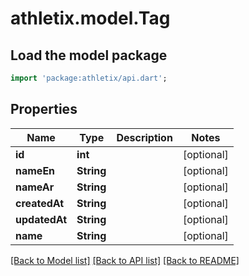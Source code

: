 # athletix.model.Tag

## Load the model package
```dart
import 'package:athletix/api.dart';
```

## Properties
Name | Type | Description | Notes
------------ | ------------- | ------------- | -------------
**id** | **int** |  | [optional] 
**nameEn** | **String** |  | [optional] 
**nameAr** | **String** |  | [optional] 
**createdAt** | **String** |  | [optional] 
**updatedAt** | **String** |  | [optional] 
**name** | **String** |  | [optional] 

[[Back to Model list]](../README.md#documentation-for-models) [[Back to API list]](../README.md#documentation-for-api-endpoints) [[Back to README]](../README.md)



